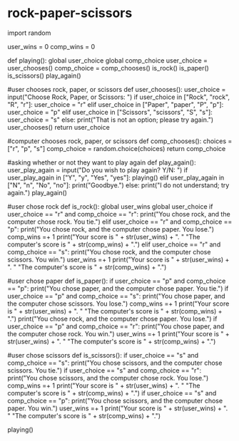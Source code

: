 # rock-paper-scissors

import random

user_wins = 0
comp_wins = 0

def playing():
  global user_choice
  global comp_choice
  user_choice = user_chooses()
  comp_choice = comp_chooses()
  is_rock()
  is_paper()
  is_scissors()
  play_again()

#user chooses rock, paper, or scissors
def user_chooses():
  user_choice = input("Choose Rock, Paper, or Scissors:  ")
  if user_choice in ["Rock", "rock", "R", "r"]:
   user_choice = "r"
  elif user_choice in ["Paper", "paper", "P", "p"]:
   user_choice = "p"
  elif user_choice in ["Scissors", "scissors", "S", "s"]:
   user_choice = "s"
  else:
    print("That is not an option; please try again.")
    user_chooses()
  return user_choice

#computer chooses rock, paper, or scissors
def comp_chooses():
  choices = ["r", "p", "s"]
  comp_choice = random.choice(choices)
  return comp_choice

#asking whether or not they want to play again
def play_again():
  user_play_again = input("Do you wish to play again? Y/N:  ")
  if user_play_again in ["Y", "y", "Yes", "yes"]:
    playing()
  elif user_play_again in ["N", "n", "No", "no"]:
    print("Goodbye.")
  else: 
    print("I do not understand; try again.")
    play_again()

#user chose rock
def is_rock():
  global user_wins
  global user_choice
  if user_choice == "r" and comp_choice == "r":
    print("You chose rock, and the computer chose rock. You tie.")
  elif user_choice == "r" and comp_choice == "p":
    print("You chose rock, and the computer chose paper. You lose.")
    comp_wins =+ 1
    print("Your score is " + str(user_wins) + ". " "The computer's score is " + str(comp_wins) + ".")
  elif user_choice == "r" and comp_choice == "s":
    print("You chose rock, and the computer chose scissors. You win.")
    user_wins =+ 1 
    print("Your score is " + str(user_wins) + ". " "The computer's score is " + str(comp_wins) + ".")

#user chose paper
def is_paper():
  if user_choice == "p" and comp_choice == "p":
    print("You chose paper, and the computer chose paper. You tie.")
  if user_choice == "p" and comp_choice == "s":
    print("You chose paper, and the computer chose scissors. You lose.")
    comp_wins =+ 1
    print("Your score is " + str(user_wins) + ". " "The computer's score is " + str(comp_wins) + ".")
  print("You chose rock, and the computer chose paper. You lose.")
  if user_choice == "p" and comp_choice == "r":
    print("You chose paper, and the computer chose rock. You win.")
    user_wins =+ 1 
    print("Your score is " + str(user_wins) + ". " "The computer's score is " + str(comp_wins) + ".")

#user chose scissors
def is_scissors():
  if user_choice == "s" and comp_choice == "s":
    print("You chose scissors, and the computer chose scissors. You tie.")
  if user_choice == "s" and comp_choice == "r":
    print("You chose scissors, and the computer chose rock. You lose.")
    comp_wins =+ 1
    print("Your score is " + str(user_wins) + ". " "The computer's score is " + str(comp_wins) + ".")
  if user_choice == "s" and comp_choice == "p":
    print("You chose scissors, and the computer chose paper. You win.")
    user_wins =+ 1 
    print("Your score is " + str(user_wins) + ". " "The computer's score is " + str(comp_wins) + ".")


playing()
